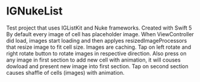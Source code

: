 # IGNukeList
Test project that uses IGListKit and Nuke frameworks. Created with Swift 5
By default every image of cell has placeholder image. When ViewController did load, images start loading and then applyes resizedImageProcessors that resize image to fit cell size. Images are caching. 
Tap on left rotate and right rotate button to rotate images in respective direction.
Also press on any image in first section to add new cell with animation, it will couses dowload and present new image into first section.
Tap on second section causes shaffle of cells (images) with animation.
